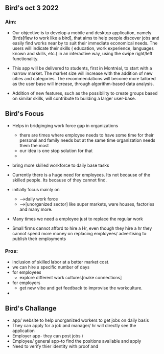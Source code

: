 ## Bird's oct 3 2022

### Aim: 

- Our objective is to develop a mobile and desktop application, namely Birds[flew to work like a bird], that aims to help people discover jobs  and easily find works near by to suit their immediate economical needs. The users will indicate their skills ( education, work experience, languages known and skills, etc.) in an interactive way, using the swipe right/left functionality.

- This app will be delivered to students, first in Montréal, to start with a narrow market. The market size will increase with the addition of new cities and categories. The recommendations will become more tailored as the user base will increase, through algorithm-based data analysis. 

- Addition of new features, such as the possibility to create groups based on similar skills, will contribute to building a larger user-base.
## Bird's Focus
- Helps in bridginging work force gap in organizations
	- there are times where employee needs to have some time for their personal and family needs but at the same time organization needs them the most
	- our idea is one stop solution for that
	- 
- bring more skilled workforce to daily base tasks
- Currently there is a huge need for employees. Its not because of the skilled people. Its because of they cannot find.

- initially focus mainly on 
	- -->daily work force
	- -->[unorganized sector] like super markets, ware houses, factories and many more.
- Many times we need a employee just to replace the regular work
- Small firms cannot afford to hire a Hr, even though they hire a hr they cannot spend more money on replacing employees/ advertising to publish their employments
### Pros:
- inclusion of skilled labor at a better market cost.
- we can hire a specific number of days
- for employees
	- explore different work cultures[make connections]
- for employers
	- get new vibe and get feedback to improvise the workculture.
- 
## Bird's Challange
- app/ website to help unorganized workers to get jobs on daily basis
- They can apply for a job and manager/ hr will directly see the application
- Employer app- they can post jobs \
- Employee/ general app-to find the positions available and apply 
- Need to verify thier identity with proof and 

  